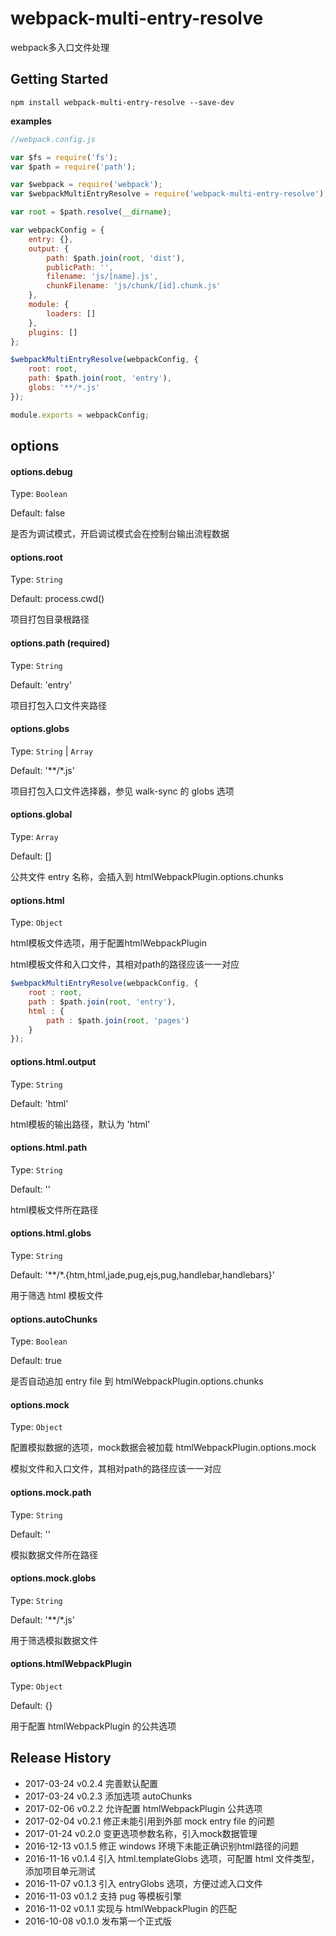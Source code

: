 # webpack-multi-entry-resolve
webpack多入口文件处理

## Getting Started

```shell
npm install webpack-multi-entry-resolve --save-dev
```

__examples__

```js
//webpack.config.js

var $fs = require('fs');
var $path = require('path');

var $webpack = require('webpack');
var $webpackMultiEntryResolve = require('webpack-multi-entry-resolve');

var root = $path.resolve(__dirname);

var webpackConfig = {
	entry: {},
	output: {
		path: $path.join(root, 'dist'),
		publicPath: '',
		filename: 'js/[name].js',
		chunkFilename: 'js/chunk/[id].chunk.js'
	},
	module: {
		loaders: []
	},
	plugins: []
};

$webpackMultiEntryResolve(webpackConfig, {
	root: root,
	path: $path.join(root, 'entry'),
	globs: '**/*.js'
});

module.exports = webpackConfig;

```

## options

#### options.debug

Type: `Boolean`

Default: false

是否为调试模式，开启调试模式会在控制台输出流程数据

#### options.root

Type: `String`

Default: process.cwd()

项目打包目录根路径

#### options.path (__required__)

Type: `String`

Default: 'entry'

项目打包入口文件夹路径

#### options.globs

Type: `String` | `Array`

Default: '**/*.js'

项目打包入口文件选择器，参见 walk-sync 的 globs 选项

#### options.global

Type: `Array`

Default: []

公共文件 entry 名称，会插入到 htmlWebpackPlugin.options.chunks

#### options.html

Type: `Object`

html模板文件选项，用于配置htmlWebpackPlugin

html模板文件和入口文件，其相对path的路径应该一一对应

```js
$webpackMultiEntryResolve(webpackConfig, {
	root : root,
	path : $path.join(root, 'entry'),
	html : {
		path : $path.join(root, 'pages')
	}
});
```

#### options.html.output

Type: `String`

Default: 'html'

html模板的输出路径，默认为 'html'

#### options.html.path

Type: `String`

Default: ''

html模板文件所在路径

#### options.html.globs

Type: `String`

Default: '**/*.{htm,html,jade,pug,ejs,pug,handlebar,handlebars}'

用于筛选 html 模板文件

#### options.autoChunks

Type: `Boolean`

Default: true

是否自动追加 entry file 到 htmlWebpackPlugin.options.chunks

#### options.mock

Type: `Object`

配置模拟数据的选项，mock数据会被加载 htmlWebpackPlugin.options.mock

模拟文件和入口文件，其相对path的路径应该一一对应

#### options.mock.path

Type: `String`

Default: ''

模拟数据文件所在路径

#### options.mock.globs

Type: `String`

Default: '**/*.js'

用于筛选模拟数据文件

#### options.htmlWebpackPlugin

Type: `Object`

Default: {}

用于配置 htmlWebpackPlugin 的公共选项

## Release History

 * 2017-03-24 v0.2.4 完善默认配置
 * 2017-03-24 v0.2.3 添加选项 autoChunks
 * 2017-02-06 v0.2.2 允许配置 htmlWebpackPlugin 公共选项
 * 2017-02-04 v0.2.1 修正未能引用到外部 mock entry file 的问题
 * 2017-01-24 v0.2.0 变更选项参数名称，引入mock数据管理
 * 2016-12-13 v0.1.5 修正 windows 环境下未能正确识别html路径的问题
 * 2016-11-16 v0.1.4 引入 html.templateGlobs 选项，可配置 html 文件类型，添加项目单元测试
 * 2016-11-07 v0.1.3 引入 entryGlobs 选项，方便过滤入口文件
 * 2016-11-03 v0.1.2 支持 pug 等模板引擎
 * 2016-11-02 v0.1.1 实现与 htmlWebpackPlugin 的匹配
 * 2016-10-08 v0.1.0 发布第一个正式版



